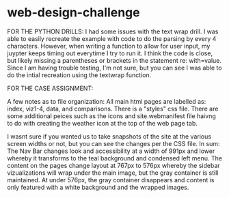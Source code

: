 # web-design-challenge
FOR THE PYTHON DRILLS:
I had some issues with the text wrap drill. I was able to easily recreate the example with code to do the parsing by every 4 characters. However, when writing a function to allow for user input, my juypter keeps timing out everytime I try to run it. I think the code is close, but likely missing a parentheses or brackets in the statement re: with=value. Since I am having trouble testing, I'm not sure, but you can see I was able to do the intial recreation using the textwrap function. 


FOR THE CASE ASSIGNMENT:

A few notes as to file organization:
All main html pages are labelled as: index, viz1-4, data, and comparisons. There is a "styles" css file. There are some additional peices such as the icons and site.webmanifest file haivng to do with creating the weather icon at the top of the web page tab.

I wasnt sure if you wanted us to take snapshots of the site at the various screen widths or not, but you can see the changes per the CSS file. In sum: The Nav Bar changes look and accessibility at a width of 991px and lower whereby it transforms to the teal background and condensed left menu. The content on the pages change layout at 767px to 576px whereby the sidebar vizualizations will wrap under the main image, but the gray container is still maintained. At under 576px, the gray container disappears and content is only featured with a white background and the wrapped images.
